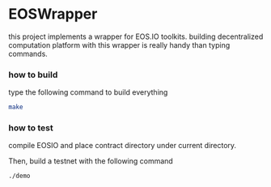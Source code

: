 # EOSWrapper
this project implements a wrapper for EOS.IO toolkits. building decentralized computation platform with this wrapper is really handy than typing commands.

### how to build
type the following command to build everything
```Bash
make
```

### how to test
compile EOSIO and place contract directory under current directory.

Then, build a testnet with the following command
```Bash
./demo
```
